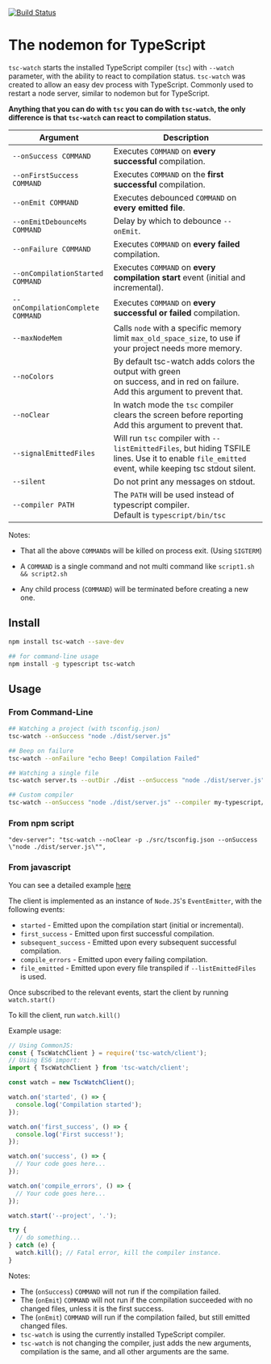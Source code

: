 [![Build Status](https://travis-ci.com/gilamran/tsc-watch.svg?branch=master)](https://travis-ci.com/gilamran/tsc-watch)

# The nodemon for TypeScript

`tsc-watch` starts the installed TypeScript compiler (`tsc`) with `--watch` parameter, with the ability to react to compilation status.
`tsc-watch` was created to allow an easy dev process with TypeScript. Commonly used to restart a node server, similar to nodemon but for TypeScript.

**Anything that you can do with `tsc` you can do with `tsc-watch`, the only difference is that `tsc-watch` can react to compilation status.**

| Argument                          | Description                                                                                                                                         |
| --------------------------------- | --------------------------------------------------------------------------------------------------------------------------------------------------- |
| `--onSuccess COMMAND`             | Executes `COMMAND` on **every successful** compilation.                                                                                             |
| `--onFirstSuccess COMMAND`        | Executes `COMMAND` on the **first successful** compilation.                                                                                         |
| `--onEmit COMMAND`                | Executes debounced `COMMAND` on **every emitted file**.                                                                                             |
| `--onEmitDebounceMs COMMAND`      | Delay by which to debounce `--onEmit`.                                                                                                              |
| `--onFailure COMMAND`             | Executes `COMMAND` on **every failed** compilation.                                                                                                 |
| `--onCompilationStarted COMMAND`  | Executes `COMMAND` on **every compilation start** event (initial and incremental).                                                                  |
| `--onCompilationComplete COMMAND` | Executes `COMMAND` on **every successful or failed** compilation.                                                                                   |
| `--maxNodeMem`                    | Calls `node` with a specific memory limit `max_old_space_size`, to use if your project needs more memory.                                           |
| `--noColors`                      | By default tsc-watch adds colors the output with green<br>on success, and in red on failure. <br>Add this argument to prevent that.                 |
| `--noClear`                       | In watch mode the `tsc` compiler clears the screen before reporting<br>Add this argument to prevent that.                                           |
| `--signalEmittedFiles`            | Will run `tsc` compiler with `--listEmittedFiles`, but hiding TSFILE lines. Use it to enable `file_emitted` event, while keeping tsc stdout silent. |
| `--silent`                        | Do not print any messages on stdout.                                                                                                                |
| `--compiler PATH`                 | The `PATH` will be used instead of typescript compiler.<br>Default is `typescript/bin/tsc`                                                          |

Notes:

- That all the above `COMMAND`s will be killed on process exit. (Using `SIGTERM`)

- A `COMMAND` is a single command and not multi command like `script1.sh && script2.sh`

- Any child process (`COMMAND`) will be terminated before creating a new one.

## Install

```sh
npm install tsc-watch --save-dev
```

```sh
## for command-line usage
npm install -g typescript tsc-watch
```

## Usage

### From Command-Line

```sh
## Watching a project (with tsconfig.json)
tsc-watch --onSuccess "node ./dist/server.js"

## Beep on failure
tsc-watch --onFailure "echo Beep! Compilation Failed"

## Watching a single file
tsc-watch server.ts --outDir ./dist --onSuccess "node ./dist/server.js"

## Custom compiler
tsc-watch --onSuccess "node ./dist/server.js" --compiler my-typescript/bin/tsc
```

### From npm script

```
"dev-server": "tsc-watch --noClear -p ./src/tsconfig.json --onSuccess \"node ./dist/server.js\"",
```

### From javascript

You can see a detailed example [here](https://github.com/gilamran/tsc-watch/blob/master/tsc-watch-client-example.js)

The client is implemented as an instance of `Node.JS`'s `EventEmitter`, with the following events:

- `started` - Emitted upon the compilation start (initial or incremental).
- `first_success` - Emitted upon first successful compilation.
- `subsequent_success` - Emitted upon every subsequent successful compilation.
- `compile_errors` - Emitted upon every failing compilation.
- `file_emitted` - Emitted upon every file transpiled if `--listEmittedFiles` is used.

Once subscribed to the relevant events, start the client by running `watch.start()`

To kill the client, run `watch.kill()`

Example usage:

```javascript
// Using CommonJS:
const { TscWatchClient } = require('tsc-watch/client');
// Using ES6 import:
import { TscWatchClient } from 'tsc-watch/client';

const watch = new TscWatchClient();

watch.on('started', () => {
  console.log('Compilation started');
});

watch.on('first_success', () => {
  console.log('First success!');
});

watch.on('success', () => {
  // Your code goes here...
});

watch.on('compile_errors', () => {
  // Your code goes here...
});

watch.start('--project', '.');

try {
  // do something...
} catch (e) {
  watch.kill(); // Fatal error, kill the compiler instance.
}
```

Notes:

- The (`onSuccess`) `COMMAND` will not run if the compilation failed.
- The (`onEmit`) `COMMAND` will not run if the compilation succeeded with no changed files, unless it is the first success.
- The (`onEmit`) `COMMAND` will run if the compilation failed, but still emitted changed files.
- `tsc-watch` is using the currently installed TypeScript compiler.
- `tsc-watch` is not changing the compiler, just adds the new arguments, compilation is the same, and all other arguments are the same.
